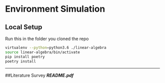 # Environment Simulation
## Local Setup
Run this in the folder you cloned the repo
```bash
virtualenv --python=python3.6 ./linear-algebra
source linear-algebra/bin/activate
pip install poetry
poetry install
```
***
##Literature Survey
***README.pdf***